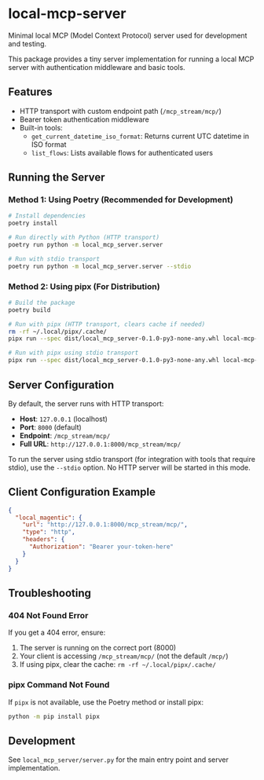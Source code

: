 # local-mcp-server

Minimal local MCP (Model Context Protocol) server used for development and testing.

This package provides a tiny server implementation for running a local MCP server with authentication middleware and basic tools.

## Features

- HTTP transport with custom endpoint path (`/mcp_stream/mcp/`)
- Bearer token authentication middleware
- Built-in tools:
  - `get_current_datetime_iso_format`: Returns current UTC datetime in ISO format
  - `list_flows`: Lists available flows for authenticated users

## Running the Server


### Method 1: Using Poetry (Recommended for Development)

```bash
# Install dependencies
poetry install

# Run directly with Python (HTTP transport)
poetry run python -m local_mcp_server.server

# Run with stdio transport
poetry run python -m local_mcp_server.server --stdio
```

### Method 2: Using pipx (For Distribution)

```bash
# Build the package
poetry build

# Run with pipx (HTTP transport, clears cache if needed)
rm -rf ~/.local/pipx/.cache/
pipx run --spec dist/local_mcp_server-0.1.0-py3-none-any.whl local-mcp-server

# Run with pipx using stdio transport
pipx run --spec dist/local_mcp_server-0.1.0-py3-none-any.whl local-mcp-server --stdio
```

## Server Configuration


By default, the server runs with HTTP transport:
- **Host**: `127.0.0.1` (localhost)
- **Port**: `8000` (default)
- **Endpoint**: `/mcp_stream/mcp/`
- **Full URL**: `http://127.0.0.1:8000/mcp_stream/mcp/`

To run the server using stdio transport (for integration with tools that require stdio), use the `--stdio` option. No HTTP server will be started in this mode.

## Client Configuration Example

```json
{
  "local_magentic": {
    "url": "http://127.0.0.1:8000/mcp_stream/mcp/",
    "type": "http",
    "headers": {
      "Authorization": "Bearer your-token-here"
    }
  }
}
```

## Troubleshooting

### 404 Not Found Error
If you get a 404 error, ensure:
1. The server is running on the correct port (8000)
2. Your client is accessing `/mcp_stream/mcp/` (not the default `/mcp/`)
3. If using pipx, clear the cache: `rm -rf ~/.local/pipx/.cache/`

### pipx Command Not Found
If `pipx` is not available, use the Poetry method or install pipx:
```bash
python -m pip install pipx
```

## Development

See `local_mcp_server/server.py` for the main entry point and server implementation.